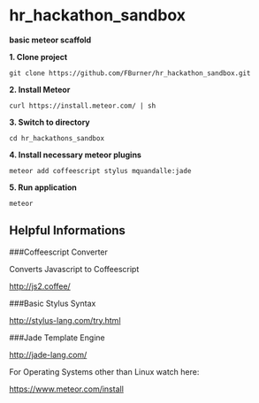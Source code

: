 # hr_hackathon_sandbox

**basic meteor scaffold**

**1. Clone project**

`git clone https://github.com/FBurner/hr_hackathon_sandbox.git`

**2. Install Meteor**

`curl https://install.meteor.com/ | sh`

**3. Switch to directory**

`cd hr_hackathons_sandbox`

**4. Install necessary meteor plugins**

`meteor add coffeescript stylus mquandalle:jade`

**5. Run application**

`meteor`

## Helpful Informations

###Coffeescript Converter

Converts Javascript to Coffeescript

http://js2.coffee/

###Basic Stylus Syntax

http://stylus-lang.com/try.html

###Jade Template Engine

http://jade-lang.com/



For Operating Systems other than Linux watch here:

https://www.meteor.com/install

